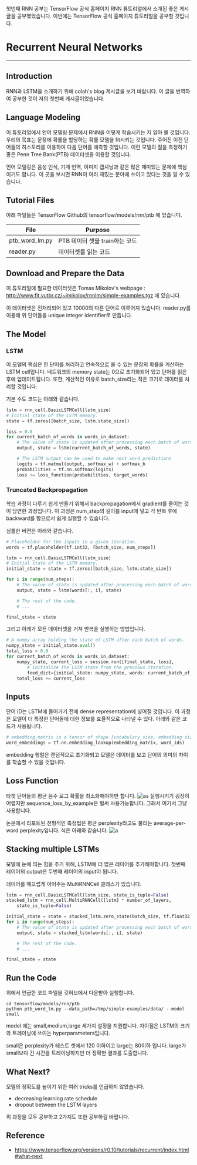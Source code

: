첫번째 RNN 공부는 TensorFlow 공식 홈페이지 RNN 튜토리얼에서 소개된 좋은 게시글을 공부했었습니다. 이번에는 TensorFlow 공식 홈페이지 튜토리얼을 공부할 것입니다.

# Recurrent Neural Networks
------------------------------------
## Introduction

RNN과 LSTM을 소개하기 위해 colah's blog 게시글을 보기 바랍니다. 이 글을 번역하여 공부한 것이 저의 첫번째 게시글이었습니다.
## Language Modeling

이 튜토리얼에서 언어 모델링 문제에서 RNN을 어떻게 학습시키는 지 알아 볼 것입니다. 우리의 목표는 문장에 확률을 할당하는 확률 모델을 fit시키는 것입니다. 주어진 이전 단어들의 히스토리를 이용하여 다음 단어를 예측할 것입니다. 이런 모델의 질을 측정하기 좋은 Penn Tree Bank(PTB) 데이터셋을 이용할 것입니다.

언어 모델링은 음성 인식, 기계 번역, 이미지 캡셔닝과 같은 많은 재미있는 문제에 핵심이기도 합니다. 이 곳을 보시면 RNN이 여러 재밌는 분야에 쓰이고 있다는 것을 알 수 있습니다.
## Tutorial Files

아래 파일들은 TensorFlow Github의 tensorflow/models/rnn/ptb 에 있습니다.

|File |Purpose|
|-----|-------|
|ptb_word_lm.py |PTB 데이터 셋을 train하는 코드|
|reader.py |데이터셋를 읽는 코드|

## Download and Prepare the Data

이 튜토리얼에 필요한 데이터셋은 
Tomas Mikolov's webpage : http://www.fit.vutbr.cz/~imikolov/rnnlm/simple-examples.tgz 
에 있습니다. 

이 데이터셋은 전처리되어 있고 10000의 다른 단어로 이루어져 있습니다. reader.py를 이용해 위 단어들을 unique integer identifier로 만듭니다.
## The Model

### LSTM

이 모델의 핵심은 한 단어를 처리하고 연속적으로 올 수 있는 문장의 확률을 계산하는 LSTM cell입니다. 네트워크의 memory state는 0으로 초기화되어 있고 단어를 읽은 후에 업데이트됩니다. 또한, 계산적인 이유로 batch_size라는 작은 크기로 데이터를 처리할 것입니다.

기본 수도 코드는 아래와 같습니다.

```python
lstm = rnn_cell.BasicLSTMCell(lstm_size)
# Initial state of the LSTM memory.
state = tf.zeros([batch_size, lstm.state_size])

loss = 0.0
for current_batch_of_words in words_in_dataset:
    # The value of state is updated after processing each batch of words.
    output, state = lstm(current_batch_of_words, state)

    # The LSTM output can be used to make next word predictions
    logits = tf.matmul(output, softmax_w) + softmax_b
    probabilities = tf.nn.softmax(logits)
    loss += loss_function(probabilities, target_words)
```
### Truncated Backpropagation

학습 과정이 다루기 쉽게 만들기 위해서 backpropagation에서 gradient를 줄이는 것이 당연한 과정입니다. 이 과정은 num_step의 길이를 input에 넣고 각 반복 후에 backward를 함으로서 쉽게 실행할 수 있습니다.

심플한 버젼은 아래와 같습니다.

```python
# Placeholder for the inputs in a given iteration.
words = tf.placeholder(tf.int32, [batch_size, num_steps])

lstm = rnn_cell.BasicLSTMCell(lstm_size)
# Initial state of the LSTM memory.
initial_state = state = tf.zeros([batch_size, lstm.state_size])

for i in range(num_steps):
    # The value of state is updated after processing each batch of words.
    output, state = lstm(words[:, i], state)

    # The rest of the code.
    # ...

final_state = state
```

그리고 아래가 모든 데이터셋을 거쳐 반복을 실행하는 방법입니다.

```python
# A numpy array holding the state of LSTM after each batch of words.
numpy_state = initial_state.eval()
total_loss = 0.0
for current_batch_of_words in words_in_dataset:
    numpy_state, current_loss = session.run([final_state, loss],
        # Initialize the LSTM state from the previous iteration.
        feed_dict={initial_state: numpy_state, words: current_batch_of_words})
    total_loss += current_loss
```
## Inputs

단어 ID는 LSTM에 들어가기 전에 dense representation에 넣어질 것입니다. 이 과정은 모델이 더 특정한 단어들에 대한 정보를 효율적으로 나타낼 수 있다. 아래와 같은 코드가 사용됩니다.

```python
# embedding_matrix is a tensor of shape [vocabulary_size, embedding size]
word_embeddings = tf.nn.embedding_lookup(embedding_matrix, word_ids)
```

embedding 행렬은 랜덤적으로 초기화되고 모델은 데이터를 보고 단어의 의미의 차이를 학습할 수 있을 것입니다.

## Loss Function

타겟 단어들의 평균 음수 로그 확률을 최소화해야하만 합니다.
![as](https://2.bp.blogspot.com/-DuviZ21egak/V8FOzKt6uQI/AAAAAAAAISQ/T5uBrogR8gII-AVVIIceBBVmJaCnHLoQgCK4B/s200/ScreenShot_20160827172611.png)
실행시키기 굉장히 어렵지만 sequence_loss_by_example은 벌써 사용가능합니다. 그래서 여기서 그냥 사용합니다.

논문에서 리포트된 전형적인 측정법은 평균 perplexity라고도 불리는 average-per-word perplexity입니다. 식은 아래와 같습니다.
![a](https://1.bp.blogspot.com/-icXw8iXDy94/V8FPwcUQ9rI/AAAAAAAAISk/t8zBqLc21gkAO6f-GT-q1M1teGsqNsA8gCK4B/s400/ScreenShot_20160827172611.png)

## Stacking multiple LSTMs

모델에 눈에 띄는 힘을 주기 위해, LSTM에 더 많은 레이어를 추가해야합니다. 첫번째 레이어의 output은 두번째 레이어의 input이 됩니다.

레이어를 매끄럽게 이어주는 MultiRNNCell 클래스가 있습니다.

```python
lstm = rnn_cell.BasicLSTMCell(lstm_size, state_is_tuple=False)
stacked_lstm = rnn_cell.MultiRNNCell([lstm] * number_of_layers,
    state_is_tuple=False)

initial_state = state = stacked_lstm.zero_state(batch_size, tf.float32)
for i in range(num_steps):
    # The value of state is updated after processing each batch of words.
    output, state = stacked_lstm(words[:, i], state)

    # The rest of the code.
    # ...

final_state = state
```

## Run the Code

위에서 언급한 코드 파일을 깃허브에서 다운받아 실행합니다.

```shell
cd tensorflow/models/rnn/ptb
python ptb_word_lm.py --data_path=/tmp/simple-examples/data/ --model small
```

model 에는 small,medium,large 세가지 설정을 지원합니다. 차이점은 LSTM의 크기와 트레이닝에 쓰이는 hyperparameters입니다.

small은 perplexity가 테스트 셋에서 120 이하이고 large는 80이하 입니다. large가 small보다 긴 시간을 트레이닝하지만 더 정확한 결과를 도출합니다.

## What Next?

모델의 정확도를 높이기 위한 여러 tricks를 언급하지 않았습니다.

* decreasing learning rate schedule
* dropout between the LSTM layers

위 과정을 모두 공부하고 2가지도 또한 공부하길 바랍니다.

## Reference

* https://www.tensorflow.org/versions/r0.10/tutorials/recurrent/index.html#what-next